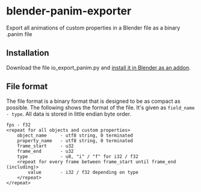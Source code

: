 # blender-panim-exporter

Export all animations of custom properties in a Blender file as a binary .panim file

## Installation

Download the file io_export_panim.py and [install it in Blender as an addon](https://docs.blender.org/manual/en/latest/editors/preferences/addons.html#installing-add-ons).

## File format

The file format is a binary format that is designed to be as compact as possible. The following
shows the format of the file. It's given as `field_name - type`. All data is stored in little endian byte order.

```
fps - f32
<repeat for all objects and custom properties>
    object_name     - utf8 string, 0 terminated
    property_name   - utf8 string, 0 terminated
    frame_start     - u32
    frame_end       - u32
    type            - u8, "i" / "f" for i32 / f32
    <repeat for every frame between frame_start until frame_end (including)>
        value       - i32 / f32 depending on type
    </repeat>
</repeat>
```